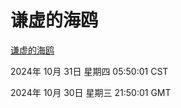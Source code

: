 # 谦虚的海鸥
[谦虚的海鸥](http://219.139.197.74:56308/qxdho/course/base/hotlink/index.php)

2024年 10月 31日 星期四 05:50:01 CST

2024年 10月 30日 星期三 21:50:01 GMT
